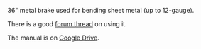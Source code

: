 36" metal brake used for bending sheet metal (up to 12-gauge).

There is a good [forum thread](http://www.metalmeet.com/forum/showthread.php?t=12189) on using it.

The manual is on [Google Drive](https://drive.google.com/open?id=0B1BiUKpVQf5nb0QzZDh6aGxCTmM).
